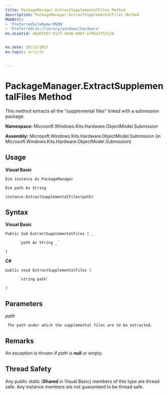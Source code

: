 ```yaml
---
title: PackageManager.ExtractSupplementalFiles Method
description: PackageManager.ExtractSupplementalFiles Method
MSHAttr:
- 'PreferredSiteName:MSDN'
- 'PreferredLib:/library/windows/hardware'
ms.assetid: 4636fb5f-912f-4e56-9d0f-ef9ba3757c24


ms.date: 10/15/2017
ms.topic: article


---
```


# PackageManager.ExtractSupplementalFiles Method


This method extracts all the "supplemental files" linked with a submission package.

**Namespace:** Microsoft.Windows.Kits.Hardware.ObjectModel.Submission

**Assembly:** Microsoft.Windows.Kits.Hardware.ObjectModel.Submission (in Microsoft.Windows.Kits.Hardware.ObjectModel.Submission)

## <span id="Usage"></span><span id="usage"></span><span id="USAGE"></span>Usage


**Visual Basic**

`Dim instance As PackageManager`

`Dim path As String`

`instance.ExtractSupplementalFiles(path)`

## <span id="Syntax"></span><span id="syntax"></span><span id="SYNTAX"></span>Syntax


**Visual Basic**

`Public Sub ExtractSupplementalFiles ( _`

          `path As String _`

`) `

**C#**

`public void ExtractSupplementalFiles (`

          `string path`

`)`

## <span id="Parameters"></span><span id="parameters"></span><span id="PARAMETERS"></span>Parameters


*path*

     The path under which the supplemental files are to be extracted.

## <span id="Remarks"></span><span id="remarks"></span><span id="REMARKS"></span>Remarks


An exception is thrown if *path* is **null** or empty.

## <span id="Thread_Safety"></span><span id="thread_safety"></span><span id="THREAD_SAFETY"></span>Thread Safety


Any public static (**Shared** in Visual Basic) members of this type are thread safe. Any instance members are not guaranteed to be thread safe.

 

 






